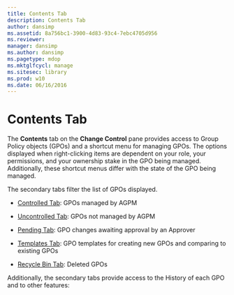 ```yaml
---
title: Contents Tab
description: Contents Tab
author: dansimp
ms.assetid: 8a756bc1-3900-4d83-93c4-7ebc4705d956
ms.reviewer: 
manager: dansimp
ms.author: dansimp
ms.pagetype: mdop
ms.mktglfcycl: manage
ms.sitesec: library
ms.prod: w10
ms.date: 06/16/2016
---
```



# Contents Tab


The **Contents** tab on the **Change Control** pane provides access to Group Policy objects (GPOs) and a shortcut menu for managing GPOs. The options displayed when right-clicking items are dependent on your role, your permissions, and your ownership stake in the GPO being managed. Additionally, these shortcut menus differ with the state of the GPO being managed.

The secondary tabs filter the list of GPOs displayed.

-   [Controlled Tab](controlled-tab.md): GPOs managed by AGPM

-   [Uncontrolled Tab](uncontrolled-tab.md): GPOs not managed by AGPM

-   [Pending Tab](pending-tab.md): GPO changes awaiting approval by an Approver

-   [Templates Tab](templates-tab.md): GPO templates for creating new GPOs and comparing to existing GPOs

-   [Recycle Bin Tab](recycle-bin-tab.md): Deleted GPOs

Additionally, the secondary tabs provide access to the History of each GPO and to other features:
